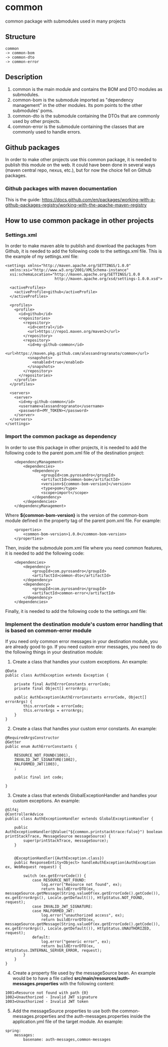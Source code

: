 # common
common package with submodules used in many projects

## Structure

```
common
-> common-bom
-> common-dto
-> common-error
```

## Description
1. common is the main module and contains the BOM and DTO modules as submodules.
2. common-bom is the submodule imported as "dependency management" in the other modules. Its pom points to the other submodules' poms.
3. common-dto is the submodule containing the DTOs that are commonly used by other projects.
4. common-error is the submodule containing the classes that are commonly used to handle errors.

## Github packages
In order to make other projects use this common package, it is needed to publish this module on the web. 
It could have been done in several ways (maven central repo, nexus, etc.), but for now the choice fell on Github packages.

### Github packages with maven documentation
This is the guide: https://docs.github.com/en/packages/working-with-a-github-packages-registry/working-with-the-apache-maven-registry

## How to use common package in other projects

### Settings.xml
In order to make maven able to publish and download the packages from Github, it is needed to add the following code to the settings.xml file.
This is the example of my settings.xml file:
```
<settings xmlns="http://maven.apache.org/SETTINGS/1.0.0"
  xmlns:xsi="http://www.w3.org/2001/XMLSchema-instance"
  xsi:schemaLocation="http://maven.apache.org/SETTINGS/1.0.0
                      http://maven.apache.org/xsd/settings-1.0.0.xsd">

  <activeProfiles>
    <activeProfile>github</activeProfile>
  </activeProfiles>

  <profiles>
    <profile>
      <id>github</id>
      <repositories>
        <repository>
          <id>central</id>
          <url>https://repo1.maven.org/maven2</url>
        </repository>
        <repository>
          <id>my-github-common</id>
          <url>https://maven.pkg.github.com/alessandrogranato/common</url>
          <snapshots>
            <enabled>true</enabled>
          </snapshots>
        </repository>
      </repositories>
    </profile>
  </profiles>

  <servers>
    <server>
      <id>my-github-common</id>
      <username>alessandrogranato</username>
      <password><MY_TOKEN></password>
    </server>
  </servers>
</settings>

```

### Import the common package as dependency
In order to use this package in other projects, it is needed to add the following code to the parent pom.xml file of the destination project:
```
	<dependencyManagement>
		<dependencies>
			<dependency>
				<groupId>com.pyrosandro</groupId>
				<artifactId>common-bom</artifactId>
				<version>${common-bom-version}</version>
				<type>pom</type>
				<scope>import</scope>
			</dependency>
		</dependencies>
	</dependencyManagement>
```
Where **${common-bom-version}** is the version of the common-bom module defined in the property tag of the parent pom.xml file.
For example:
```
    <properties>
        <common-bom-version>1.0.0</common-bom-version>
    </properties>
```

Then, inside the submodule pom.xml file where you need common features, it is needed to add the following code:
```
    <dependencies>
        <dependency>
            <groupId>com.pyrosandro</groupId>
            <artifactId>common-dto</artifactId>
        </dependency>
        <dependency>
            <groupId>com.pyrosandro</groupId>
            <artifactId>common-error</artifactId>
        </dependency>
    </dependencies>
```
Finally, it is needed to add the following code to the settings.xml file:

### Implement the destination module's custom error handling that is based on common-error module

If you need only common error messages in your destination module, you are already good to go.
If you need custom error messages, you need to do the following things in your destination module:

1. Create a class that handles your custom exceptions. An example:
```
@Data
public class AuthException extends Exception {

    private final AuthErrorConstants errorCode;
    private final Object[] errorArgs;

    public AuthException(AuthErrorConstants errorCode, Object[] errorArgs) {
        this.errorCode = errorCode;
        this.errorArgs = errorArgs;
    }
}
```

2. Create a class that handles your custom error constants. An example:
``` 
@RequiredArgsConstructor
@Getter
public enum AuthErrorConstants {

    RESOURCE_NOT_FOUND(1001),
    INVALID_JWT_SIGNATURE(1002),
    MALFORMED_JWT(1003),
    ;

    public final int code;

}
```

3. Create a class that extends GlobalExceptionHandler and handles your custom exceptions. An example:
``` 
@Slf4j
@ControllerAdvice
public class AuthExceptionHandler extends GlobalExceptionHandler {

    public AuthExceptionHandler(@Value("${common.printstacktrace:false}") boolean printStackTrace, MessageSource messageSource) {
        super(printStackTrace, messageSource);
    }


    @ExceptionHandler({AuthException.class})
    public ResponseEntity<Object> handleAuthException(AuthException ex, WebRequest request) {

        switch (ex.getErrorCode()) {
            case RESOURCE_NOT_FOUND:
                log.error("Resource not found", ex);
                return buildErrorDTO(ex, messageSource.getMessage(String.valueOf(ex.getErrorCode().getCode()), ex.getErrorArgs(), Locale.getDefault()), HttpStatus.NOT_FOUND, request);
            case INVALID_JWT_SIGNATURE:
            case MALFORMED_JWT:
                log.error("unauthorized access", ex);
                return buildErrorDTO(ex, messageSource.getMessage(String.valueOf(ex.getErrorCode().getCode()), ex.getErrorArgs(), Locale.getDefault()), HttpStatus.UNAUTHORIZED, request);
            default:
                log.error("generic error", ex);
                return buildErrorDTO(ex, HttpStatus.INTERNAL_SERVER_ERROR, request);
        }
    }
}
```

4. Create a property file used by the messageSource bean. An example would be to have a file called **src/main/resources/auth-messages.properties** with the following content:
```
1001=Resource not found with path {0}
1002=Unauthorized - Invalid JWT signature
1003=Unauthorized - Invalid JWT token

``` 

5. Add the messageSource properties to use both the common-messages.properties and the auth-messages.properties inside the application.yml file of the target module. An example:
``` 
spring:
    messages:
        basename: auth-messages,common-messages
```




